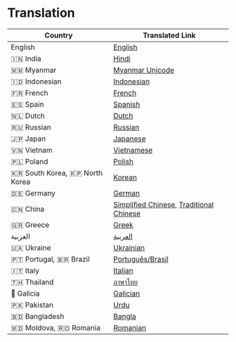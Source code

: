 # Translation

| Country | Translated Link |
| --- | --- |
| English | [English](README.md) |
| 🇮🇳 India | [Hindi](translations/README.hi.md) |
| 🇲🇲 Myanmar | [Myanmar Unicode](translations/README.mm_unicode.md) |
| 🇮🇩 Indonesian | [Indonesian](translations/README.id.md) |
| 🇫🇷 French | [French](translations/README.fr.md) |
| 🇪🇸 Spain | [Spanish](translations/README.es.md) |
| 🇳🇱 Dutch | [Dutch](translations/README.nl.md) |
| 🇷🇺 Russian | [Russian](translations/README.ru.md) |
| 🇯🇵 Japan | [Japanese](translations/README.ja.md) |
| 🇻🇳 Vietnam | [Vietnamese](translations/README.vn.md) |
| 🇵🇱 Poland | [Polish](translations/README.pl.md) |
| 🇰🇷 South Korea, 🇰🇵 North Korea | [Korean](translations/README.ko.md) |
| 🇩🇪 Germany | [German](translations/README.de.md) |
| 🇨🇳 China | [Simplified Chinese](translations/README.chs.md), [Traditional Chinese](translations/README.cht.md) |
| 🇬🇷 Greece | [Greek](translations/README.gr.md) |
| العربية | [العربية](translations/README.ar.md) |
| 🇺🇦 Ukraine | [Ukrainian](translations/README.ua.md) |
| 🇵🇹 Portugal, 🇧🇷 Brazil | [Português/Brasil](translations/README.pt_br.md) |
| 🇮🇹 Italy | [Italian](translations/README.it.md)
| 🇹🇭 Thailand | [ภาษาไทย](translations/README.th.md) |
| 🏴󠁥󠁳󠁧󠁡󠁿 Galicia | [Galician](translations/README.gl.md) |
| 🇵🇰 Pakistan | [Urdu](translations/README.ur.md) |
| :bangladesh: Bangladesh | [Bangla](translations/README.bn.md) |
| :moldova: Moldova, :romania: Romania | [Romanian](translation/README.ro.md)|

